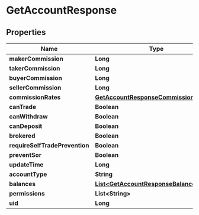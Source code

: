 

# GetAccountResponse


## Properties

| Name | Type | Description | Notes |
|------------ | ------------- | ------------- | -------------|
|**makerCommission** | **Long** |  |  [optional] |
|**takerCommission** | **Long** |  |  [optional] |
|**buyerCommission** | **Long** |  |  [optional] |
|**sellerCommission** | **Long** |  |  [optional] |
|**commissionRates** | [**GetAccountResponseCommissionRates**](GetAccountResponseCommissionRates.md) |  |  [optional] |
|**canTrade** | **Boolean** |  |  [optional] |
|**canWithdraw** | **Boolean** |  |  [optional] |
|**canDeposit** | **Boolean** |  |  [optional] |
|**brokered** | **Boolean** |  |  [optional] |
|**requireSelfTradePrevention** | **Boolean** |  |  [optional] |
|**preventSor** | **Boolean** |  |  [optional] |
|**updateTime** | **Long** |  |  [optional] |
|**accountType** | **String** |  |  [optional] |
|**balances** | [**List&lt;GetAccountResponseBalancesInner&gt;**](GetAccountResponseBalancesInner.md) |  |  [optional] |
|**permissions** | **List&lt;String&gt;** |  |  [optional] |
|**uid** | **Long** |  |  [optional] |



